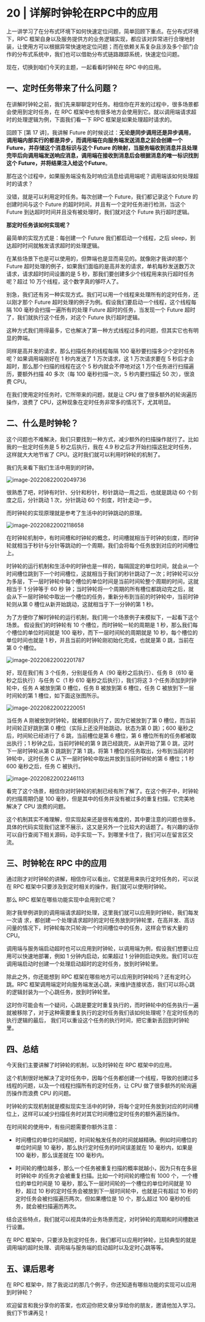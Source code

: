 # 20 | 详解时钟轮在RPC中的应用

上一讲学习了在分布式环境下如何快速定位问题，简单回顾下重点。在分布式环境下，RPC  框架自身以及服务提供方的业务逻辑实现，都应该对异常进行合理地封装，让使用方可以根据异常快速地定位问题；而在依赖关系复杂且涉及多个部门合作的分布式系统中，我们也可以借助分布式链路跟踪系统，快速定位问题。

现在，切换到咱们今天的主题，一起看看时钟轮在 RPC 中的应用。

## 一、定时任务带来了什么问题？

在讲解时钟轮之前，我们先来聊聊定时任务。相信你在开发的过程中，很多场景都会使用到定时任务，在 RPC 框架中也有很多地方会使用到它。就以调用端请求超时的处理逻辑为例，下面我们看一下 RPC 框架是如果处理超时请求的。

回顾下 [第 17 讲]，我讲解 Future 的时候说过：**无论是同步调用还是异步调用，调用端内部实行的都是异步，而调用端在向服务端发送消息之前会创建一个 Future，并存储这个消息标识与这个 Future 的映射，当服务端收到消息并且处理完毕后向调用端发送响应消息，调用端在接收到消息后会根据消息的唯一标识找到这个 Future，并将结果注入给这个Future**。

那在这个过程中，如果服务端没有及时响应消息给调用端呢？调用端该如何处理超时的请求？

没错，就是可以利用定时任务。每次创建一个 Future，我们都记录这个 Future 的创建时间与这个 Future 的超时时间，并且有一个定时任务进行检测，当这个 Future 到达超时时间并且没有被处理时，我们就对这个 Future 执行超时逻辑。

**那定时任务该如何实现呢？**

最简单的实现方式是：每创建一个 Future 我们都启动一个线程，之后 sleep，到达超时时间就触发请求超时的处理逻辑。

在某些场景下也是可以使用的，但弊端也是显而易见的。就像刚才我讲的那个 Future 超时处理的例子，如果我们面临的是高并发的请求，单机每秒发送数万次请求，请求超时时间设置的是 5 秒，那我们要创建多少个线程用来执行超时任务呢？超过 10 万个线程，这个数字真的够吓人了。

别急，我们还有另一种实现方式。我们可以用一个线程来处理所有的定时任务，还以刚才那个 Future 超时处理的例子为例。假设我们要启动一个线程，这个线程每隔 100 毫秒会扫描一遍所有的处理 Future 超时的任务，当发现一个 Future 超时了，我们就执行这个任务，对这个 Future 执行超时逻辑。

这种方式我们用得最多，它也解决了第一种方式线程过多的问题，但其实它也有明显的弊端。

同样是高并发的请求，那么扫描任务的线程每隔 100 毫秒要扫描多少个定时任务呢？如果调用端刚好在 1 秒内发送了 1 万次请求，这 1 万次请求要在 5 秒后才会超时，那么那个扫描的线程在这个 5 秒内就会不停地对这 1 万个任务进行扫描遍历，要额外扫描 40 多次（每 100 毫秒扫描一次，5 秒内要扫描近 50 次），很浪费 CPU。

在我们使用定时任务时，它所带来的问题，就是让 CPU 做了很多额外的轮询遍历操作，浪费了 CPU，这种现象在定时任务非常多的情况下，尤其明显。

## 二、什么是时钟轮？

这个问题也不难解决，我们只要找到一种方式，减少额外的扫描操作就行了。比如我的一批定时任务是 5 秒之后执行，我在 4.9 秒之后才开始扫描这批定时任务，这样就大大地节省了 CPU。这时我们就可以利用时钟轮的机制了。

我们先来看下我们生活中用到的时钟。

![image-20220822002049736](20%20%20%E8%AF%A6%E8%A7%A3%E6%97%B6%E9%92%9F%E8%BD%AE%E5%9C%A8RPC%E4%B8%AD%E7%9A%84%E5%BA%94%E7%94%A8.resource/image-20220822002049736.png)

很熟悉了吧，时钟有时针、分针和秒针，秒针跳动一周之后，也就是跳动 60 个刻度之后，分针跳动 1 次，分针跳动 60 个刻度，时针走动一步。 

而时钟轮的实现原理就是参考了生活中的时钟跳动的原理。

![image-20220822002118658](20%20%20%E8%AF%A6%E8%A7%A3%E6%97%B6%E9%92%9F%E8%BD%AE%E5%9C%A8RPC%E4%B8%AD%E7%9A%84%E5%BA%94%E7%94%A8.resource/image-20220822002118658.png)

在时钟轮机制中，有时间槽和时钟轮的概念，时间槽就相当于时钟的刻度，而时钟轮就相当于秒针与分针等跳动的一个周期，我们会将每个任务放到对应的时间槽位上。

时钟轮的运行机制和生活中的时钟也是一样的，每隔固定的单位时间，就会从一个时间槽位跳到下一个时间槽位，这就相当于我们的秒针跳动了一次；时钟轮可以分为多层，下一层时钟轮中每个槽位的单位时间是当前时间轮整个周期的时间，这就相当于 1 分钟等于 60 秒 钟；当时钟轮将一个周期的所有槽位都跳动完之后，就会从下一层时钟轮中取出一个槽位的任务，重新分布到当前的时钟轮中，当前时钟轮则从第 0 槽位从新开始跳动，这就相当于下一分钟的第 1 秒。

为了方便你了解时钟轮的运行机制，我们用一个场景例子来模拟下，一起看下这个场景。 假设我们的时钟轮有 10 个槽位，而时钟轮一轮的周期是 1 秒，那么我们每个槽位的单位时间就是 100 毫秒，而下一层时间轮的周期就是 10 秒，每个槽位的单位时间也就是 1 秒，并且当前的时钟轮刚初始化完成，也就是第 0 跳，当前在第 0 个槽位。

![image-20220822002201787](20%20%20%E8%AF%A6%E8%A7%A3%E6%97%B6%E9%92%9F%E8%BD%AE%E5%9C%A8RPC%E4%B8%AD%E7%9A%84%E5%BA%94%E7%94%A8.resource/image-20220822002201787.png)

好，现在我们有 3 个任务，分别是任务 A（90 毫秒之后执行）、任务 B（610 毫秒之后执行）与任务 C（1 秒 610 毫秒之后执行），我们将这 3 个任务添加到时钟轮中，任务 A 被放到第 0 槽位，任务 B 被放到第 6 槽位，任务 C 被放到下一层时间轮的第 1 槽位，如下面这张图所示。

![image-20220822002220051](20%20%20%E8%AF%A6%E8%A7%A3%E6%97%B6%E9%92%9F%E8%BD%AE%E5%9C%A8RPC%E4%B8%AD%E7%9A%84%E5%BA%94%E7%94%A8.resource/image-20220822002220051.png)

当任务 A 刚被放到时钟轮，就被即刻执行了，因为它被放到了第 0 槽位，而当前时间轮正好跳到第 0 槽位（实际上还没开始跳动，状态为第 0 跳）；600 毫秒之后，时间轮已经进行了 6 跳，当前槽位是第 6 槽位，第 6 槽位所有的任务都被取出执行；1 秒钟之后，当前时钟轮的第 9 跳已经跳完，从新开始了第 0 跳，这时下一层时钟轮从第 0 跳跳到了第 1 跳，将第 1 槽位的任务取出，分布到当前的时钟轮中，这时任务 C 从下一层时钟轮中取出并放到当前时钟轮的第 6 槽位；1 秒 600 毫秒之后，任务 C 被执行。

![image-20220822002246113](20%20%20%E8%AF%A6%E8%A7%A3%E6%97%B6%E9%92%9F%E8%BD%AE%E5%9C%A8RPC%E4%B8%AD%E7%9A%84%E5%BA%94%E7%94%A8.resource/image-20220822002246113.png)

看完了这个场景，相信你对时钟轮的机制已经有所了解了。在这个例子中，时钟轮的扫描周期仍是 100 毫秒，但是其中的任务并没有被过多的重复扫描，它完美地解决了 CPU 浪费的问题。

这个机制其实不难理解，但实现起来还是很有难度的，其中要注意的问题也很多。具体的代码实现我们这里不展示，这又是另外一个比较大的话题了。有兴趣的话你可以自行查阅下相关源码，动手实现一下。到哪里卡住了，我们可以在留言区交流。

## 三、时钟轮在 RPC 中的应用

通过刚才对时钟轮的讲解，相信你可以看出，它就是用来执行定时任务的，可以说在 RPC 框架中只要涉及到定时相关的操作，我们就可以使用时钟轮。

那么 RPC 框架在哪些功能实现中会用到它呢？

刚才我举例讲到的调用端请求超时处理，这里我们就可以应用到时钟轮，我们每发一次请 求，都创建一个处理请求超时的定时任务放到时钟轮里，在高并发、高访问量的情况下，时钟轮每次只轮询一个时间槽位中的任务，这样会节省大量的 CPU。

调用端与服务端启动超时也可以应用到时钟轮，以调用端为例，假设我们想要让应用可以快速地部署，例如 1 分钟内启动，如果超过 1 分钟则启动失败。我们可以在调用端启动时创建一个处理启动超时的定时任务，放到时钟轮里。

除此之外，你还能想到 RPC 框架在哪些地方可以应用到时钟轮吗？还有定时心跳。RPC 框架调用端定时向服务端发送心跳，来维护连接状态，我们可以将心跳的逻辑封装为一个心跳任务，放到时钟轮里。

这时你可能会有一个疑问，心跳是要定时重复执行的，而时钟轮中的任务执行一遍就被移除了，对于这种需要重复执行的定时任务我们该如何处理呢？在定时任务的执行逻辑的最后， 我们可以重设这个任务的执行时间，把它重新丢回到时钟轮里。

## 四、总结

今天我们主要讲解了时钟轮的机制，以及时钟轮在 RPC 框架中的应用。

这个机制很好地解决了定时任务中，因每个任务都创建一个线程，导致的创建过多线程的问题，以及一个线程扫描所有的定时任务，让 CPU 做了很多额外的轮询遍历操作而浪费 CPU 的问题。

时钟轮的实现机制就是模拟现实生活中的时钟，将每个定时任务放到对应的时间槽位上，这样可以减少扫描任务时对其它时间槽位定时任务的额外遍历操作。

在时间轮的使用中，有些问题需要你额外注意：

- 时间槽位的单位时间越短，时间轮触发任务的时间就越精确。例如时间槽位的单位时间是 10 毫秒，那么执行定时任务的时间误差就在 10 毫秒内，如果是 100 毫秒，那么误差就在 100 毫秒内。

- 时间轮的槽位越多，那么一个任务被重复扫描的概率就越小，因为只有在多层时钟轮中 的任务才会被重复扫描。比如一个时间轮的槽位有 1000 个，一个槽位的单位时间是 10 毫秒，那么下一层时间轮的一个槽位的单位时间就是 10 秒，超过 10 秒的定时任务会被放到下一层时间轮中，也就是只有超过 10 秒的定时任务会被扫描遍历两次，但如果槽位是 10 个，那么超过 100 毫秒的任务，就会被扫描遍历两次。

结合这些特点，我们就可以视具体的业务场景而定，对时钟轮的周期和时间槽数进行设置。

在 RPC 框架中，只要涉及到定时任务，我们都可以应用时钟轮，比较典型的就是调用端的超时处理、调用端与服务端的启动超时以及定时心跳等等。

## 五、课后思考

在 RPC 框架中，除了我说过的那几个例子，你还知道有哪些功能的实现可以应用到时钟轮？

欢迎留言和我分享你的答案，也欢迎你把文章分享给你的朋友，邀请他加入学习。我们下节课再见！